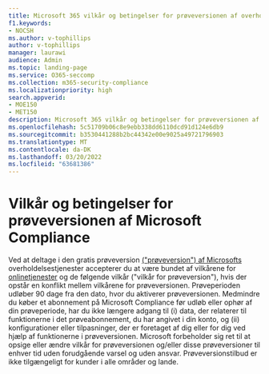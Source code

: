 ```yaml
---
title: Microsoft 365 vilkår og betingelser for prøveversionen af overholdelse af regler og standarder
f1.keywords:
- NOCSH
ms.author: v-tophillips
author: v-tophillips
manager: laurawi
audience: Admin
ms.topic: landing-page
ms.service: O365-seccomp
ms.collection: m365-security-compliance
ms.localizationpriority: high
search.appverid:
- MOE150
- MET150
description: Microsoft 365 vilkår og betingelser for prøveversionen af overholdelse af regler og standarder.
ms.openlocfilehash: 5c51709b06c8e9ebb338dd6110dcd91d124e6db9
ms.sourcegitcommit: b3530441288b2bc44342e00e9025a49721796903
ms.translationtype: MT
ms.contentlocale: da-DK
ms.lasthandoff: 03/20/2022
ms.locfileid: "63681386"
---
```

# <a name="microsoft-compliance-trial-terms-and-conditions"></a>Vilkår og betingelser for prøveversionen af Microsoft Compliance

Ved at deltage i den gratis prøveversion [("prøveversion") af Microsofts](compliance-easy-trials.md) overholdelsestjenester accepterer du at være bundet af vilkårene for [onlinetjenester](https://go.microsoft.com/fwlink/?linkid=2108910) og de følgende vilkår ("vilkår for prøveversion"), hvis der opstår en konflikt mellem vilkårene for prøveversionen. Prøveperioden udløber 90 dage fra den dato, hvor du aktiverer prøveversionen. Medmindre du køber et abonnement på Microsoft Compliance før udløb eller ophør af din prøveperiode, har du ikke længere adgang til (i) data, der relaterer til funktionerne i det prøveabonnement, du har angivet i din konto, og (ii) konfigurationer eller tilpasninger, der er foretaget af dig eller for dig ved hjælp af funktionerne i prøveversionen. Microsoft forbeholder sig ret til at opsige eller ændre vilkår for prøveversionen og/eller disse prøveversioner til enhver tid uden forudgående varsel og uden ansvar. Prøveversionstilbud er ikke tilgængeligt for kunder i alle områder og lande.
